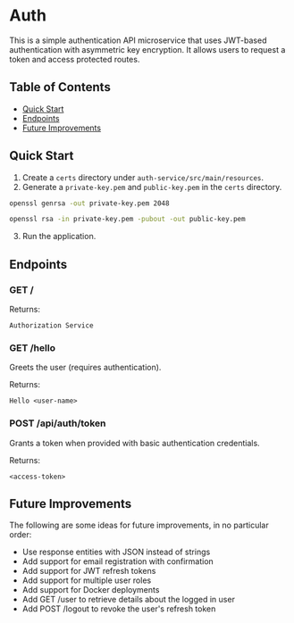 # Auth

This is a simple authentication API microservice that uses JWT-based authentication with asymmetric key encryption. It allows users to request a token and access protected routes.

## Table of Contents

- [Quick Start](#quick-start)
- [Endpoints](#endpoints)
- [Future Improvements](#future-improvements)

## Quick Start

1. Create a `certs` directory under `auth-service/src/main/resources`.
2. Generate a `private-key.pem` and `public-key.pem` in the `certs` directory.

```bash
openssl genrsa -out private-key.pem 2048

openssl rsa -in private-key.pem -pubout -out public-key.pem
```

3. Run the application.

## Endpoints

### GET /

Returns:

```
Authorization Service
```

### GET /hello

Greets the user (requires authentication).

Returns:

```
Hello <user-name>
```

### POST /api/auth/token

Grants a token when provided with basic authentication credentials.

Returns:

```
<access-token>
```

## Future Improvements

The following are some ideas for future improvements, in no particular order:

- Use response entities with JSON instead of strings
- Add support for email registration with confirmation
- Add support for JWT refresh tokens
- Add support for multiple user roles
- Add support for Docker deployments
- Add GET /user to retrieve details about the logged in user
- Add POST /logout to revoke the user's refresh token
